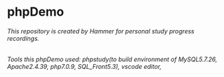 # phpDemo

###### This repository is created by Hammer for personal study progress recordings.

###### Tools this phpDemo used: phpstudy(to build environment of MySQL5.7.26, Apache2.4.39, php7.0.9, SQL_Front5.3), vscode editor, 

